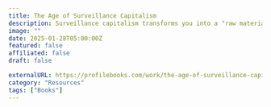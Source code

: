 ```yaml
---
title: The Age of Surveillance Capitalism
description: Surveillance capitalism transforms you into a "raw material" for prediction and control.
image: ""
date: 2025-01-28T05:00:00Z
featured: false
affiliated: false
draft: false

externalURL: https://profilebooks.com/work/the-age-of-surveillance-capitalism/
category: "Resources"
tags: ["Books"]
---
```

